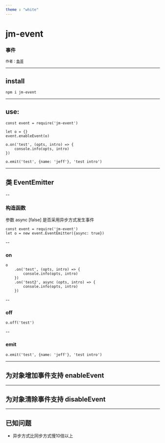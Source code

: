 ```yaml
---
theme : "white"
---
```


# jm-event

### 事件

<small>作者：[鱼哥](https://github.com/jammacn)</small>

---

## install

```
npm i jm-event
```

---

## use:

```
const event = require('jm-event')

let o = {}
event.enableEvent(o)

o.on('test', (opts, intro) => {
    console.info(opts, intro)
})

o.emit('test', {name: 'jeff'}, 'test intro')
```

---

## 类 EventEmitter

--

### 构造函数

参数 async [false] 是否采用异步方式发生事件
```
const event = require('jm-event')
let o = new event.EventEmitter({async: true})
```

--

### on


```
o
    .on('test', (opts, intro) => {
        console.info(opts, intro)
    })
    .on('test2', async (opts, intro) => {
        console.info(opts, intro)
    })
```

--

### off

```
o.off('test')
```

--

### emit

```
o.emit('test', {name: 'jeff'}, 'test intro')
```

---

## 为对象增加事件支持 enableEvent

---

## 为对象清除事件支持 disableEvent

---

## 已知问题

- 异步方式比同步方式慢10倍以上
